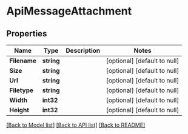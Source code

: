 # ApiMessageAttachment

## Properties
Name | Type | Description | Notes
------------ | ------------- | ------------- | -------------
**Filename** | **string** |  | [optional] [default to null]
**Size** | **string** |  | [optional] [default to null]
**Url** | **string** |  | [optional] [default to null]
**Filetype** | **string** |  | [optional] [default to null]
**Width** | **int32** |  | [optional] [default to null]
**Height** | **int32** |  | [optional] [default to null]

[[Back to Model list]](../README.md#documentation-for-models) [[Back to API list]](../README.md#documentation-for-api-endpoints) [[Back to README]](../README.md)


